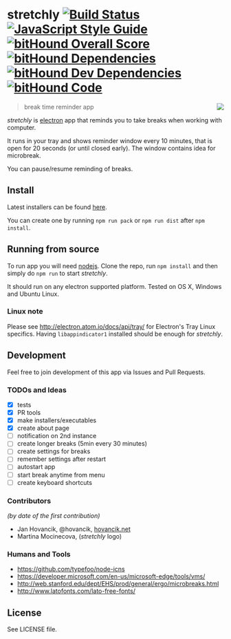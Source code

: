 # stretchly [![Build Status](https://travis-ci.org/hovancik/stretchly.svg?branch=master)](https://travis-ci.org/hovancik/stretchly)[![JavaScript Style Guide](https://img.shields.io/badge/code%20style-standard-brightgreen.svg)](http://standardjs.com/) [![bitHound Overall Score](https://www.bithound.io/github/hovancik/stretchly/badges/score.svg)](https://www.bithound.io/github/hovancik/stretchly) [![bitHound Dependencies](https://www.bithound.io/github/hovancik/stretchly/badges/dependencies.svg)](https://www.bithound.io/github/hovancik/stretchly/master/dependencies/npm) [![bitHound Dev Dependencies](https://www.bithound.io/github/hovancik/stretchly/badges/devDependencies.svg)](https://www.bithound.io/github/hovancik/stretchly/master/dependencies/npm) [![bitHound Code](https://www.bithound.io/github/hovancik/stretchly/badges/code.svg)](https://www.bithound.io/github/hovancik/stretchly)

<img src="https://rawgit.com/hovancik/stretchly/master/stretchly_128x128.png" align="right">

> break time reminder app

*stretchly* is [electron](http://electron.atom.io/) app that reminds you to take breaks when working with computer.

It runs in your tray and shows reminder window every 10 minutes, that is open for 20 seconds (or until closed early). The window contains idea for microbreak.

You can pause/resume reminding of breaks.

## Install

Latest installers can be found [here](https://github.com/hovancik/stretchly/releases).

You can create one by running `npm run pack` or `npm run dist` after  `npm install`.

## Running from source

To run app you will need [nodejs](https://nodejs.org/). Clone the repo, run `npm install` and then simply do `npm run` to start *stretchly*.

It should run on any electron supported platform. Tested on OS X, Windows and Ubuntu Linux.

### Linux note
Please see http://electron.atom.io/docs/api/tray/ for Electron's Tray Linux specifics. Having `libappindicator1` installed should be enough for *stretchly*.

## Development

Feel free to join development of this app via Issues and Pull Requests.

### TODOs and Ideas
- [x] tests
- [x] PR tools
- [x] make installers/executables
- [x] create about page
- [ ] notification on 2nd instance
- [ ] create longer breaks (5min every 30 minutes)
- [ ] create settings for breaks
- [ ] remember settings after restart
- [ ] autostart app
- [ ] start break anytime from menu
- [ ] create keyboard shortcuts

### Contributors
*(by date of the first contribution)*

- Jan Hovancik, @hovancik, [hovancik.net](https://hovancik.net)
- Martina Mocinecova, (*stretchly* logo)

### Humans and Tools
 - https://github.com/typefoo/node-icns
 - https://developer.microsoft.com/en-us/microsoft-edge/tools/vms/
 - http://web.stanford.edu/dept/EHS/prod/general/ergo/microbreaks.html
 - http://www.latofonts.com/lato-free-fonts/

## License
See LICENSE file.
